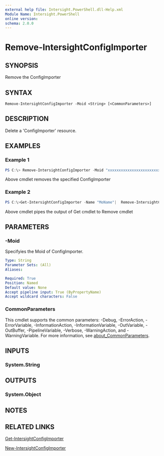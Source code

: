 ```yaml
---
external help file: Intersight.PowerShell.dll-Help.xml
Module Name: Intersight.PowerShell
online version:
schema: 2.0.0
---
```


# Remove-IntersightConfigImporter

## SYNOPSIS
Remove the ConfigImporter

## SYNTAX

```
Remove-IntersightConfigImporter -Moid <String> [<CommonParameters>]
```

## DESCRIPTION
Delete a &apos;ConfigImporter&apos; resource.

## EXAMPLES

### Example 1
```powershell
PS C:\> Remove-IntersightConfigImporter -Moid "xxxxxxxxxxxxxxxxxxxxxxxxxxx"
```
Above cmdlet removes the specified ConfigImporter 

### Example 2
```powershell
PS C:\>Get-IntersightConfigImporter -Name "MoName"|  Remove-IntersightConfigImporter
```
Above cmdlet pipes the output of Get cmdlet to Remove cmdlet

## PARAMETERS

### -Moid
Specifyies the Moid of ConfigImporter.

```yaml
Type: String
Parameter Sets: (All)
Aliases:

Required: True
Position: Named
Default value: None
Accept pipeline input: True (ByPropertyName)
Accept wildcard characters: False
```

### CommonParameters
This cmdlet supports the common parameters: -Debug, -ErrorAction, -ErrorVariable, -InformationAction, -InformationVariable, -OutVariable, -OutBuffer, -PipelineVariable, -Verbose, -WarningAction, and -WarningVariable. For more information, see [about_CommonParameters](http://go.microsoft.com/fwlink/?LinkID=113216).

## INPUTS

### System.String

## OUTPUTS

### System.Object
## NOTES

## RELATED LINKS

[Get-IntersightConfigImporter](./Get-IntersightConfigImporter.md)

[New-IntersightConfigImporter](./New-IntersightConfigImporter.md)

